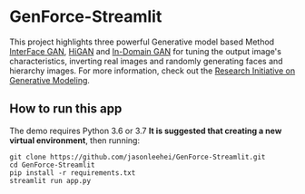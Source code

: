 # GenForce-Streamlit
This project highlights three powerful Generative model based Method [InterFace GAN](https://genforce.github.io/interfacegan/), [HiGAN](https://genforce.github.io/higan/) and [In-Domain GAN](https://genforce.github.io/idinvert/) for tuning the output image's characteristics, inverting real images and randomly generating faces and hierarchy images. For more information, check out the [Research Initiative on Generative Modeling](https://genforce.github.io/). 


## How to run this app
The demo requires Python 3.6 or 3.7 
**It is suggested that creating a new virtual environment**, then running:

```
git clone https://github.com/jasonleehei/GenForce-Streamlit.git
cd GenForce-Streamlit
pip install -r requirements.txt
streamlit run app.py
```